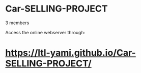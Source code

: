 # Car-SELLING-PROJECT
 3 members

Access the online webserver through: 
#  https://ltl-yami.github.io/Car-SELLING-PROJECT/
